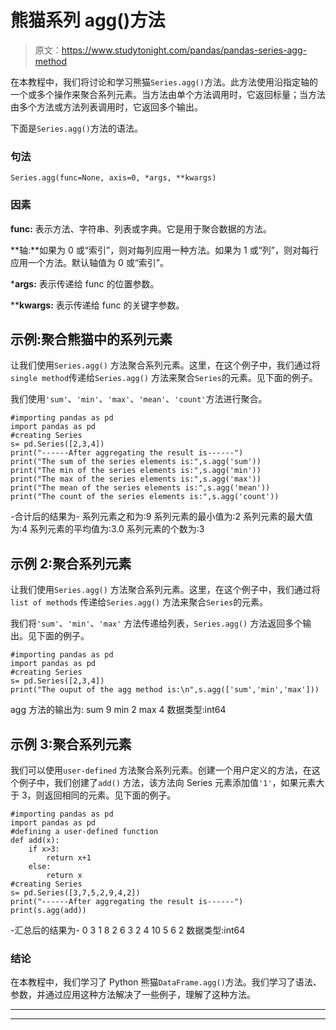 # 熊猫系列 agg()方法

> 原文：<https://www.studytonight.com/pandas/pandas-series-agg-method>

在本教程中，我们将讨论和学习熊猫`Series.agg()`方法。此方法使用沿指定轴的一个或多个操作来聚合系列元素。当方法由单个方法调用时，它返回标量；当方法由多个方法或方法列表调用时，它返回多个输出。

下面是`Series.agg()`方法的语法。

### 句法

```
Series.agg(func=None, axis=0, *args, **kwargs)
```

### 因素

**func:** 表示方法、字符串、列表或字典。它是用于聚合数据的方法。

**轴:**如果为 0 或“索引”，则对每列应用一种方法。如果为 1 或“列”，则对每行应用一个方法。默认轴值为 0 或“索引”。

***args:** 表示传递给 func 的位置参数。

****kwargs:** 表示传递给 func 的关键字参数。

## 示例:聚合熊猫中的系列元素

让我们使用`Series.agg()` 方法聚合系列元素。这里，在这个例子中，我们通过将`single method`传递给`Series.agg()` 方法来聚合`Series`的元素。见下面的例子。

我们使用`'sum'`、`'min'`、`'max'`、`'mean'`、`'count'`方法进行聚合。

```
#importing pandas as pd
import pandas as pd
#creating Series
s= pd.Series([2,3,4])
print("------After aggregating the result is------")
print("The sum of the series elements is:",s.agg('sum'))
print("The min of the series elements is:",s.agg('min'))
print("The max of the series elements is:",s.agg('max'))
print("The mean of the series elements is:",s.agg('mean'))
print("The count of the series elements is:",s.agg('count'))
```

-合计后的结果为-
系列元素之和为:9
系列元素的最小值为:2
系列元素的最大值为:4
系列元素的平均值为:3.0
系列元素的个数为:3

## 示例 2:聚合系列元素

让我们使用`Series.agg()` 方法聚合系列元素。这里，在这个例子中，我们通过将`list of methods` 传递给`Series.agg()` 方法来聚合`Series`的元素。

我们将`'sum'`、`'min'`、`'max'` 方法传递给列表，`Series.agg()` 方法返回多个输出。见下面的例子。

```
#importing pandas as pd
import pandas as pd
#creating Series
s= pd.Series([2,3,4])
print("The ouput of the agg method is:\n",s.agg(['sum','min','max']))
```

agg 方法的输出为:
sum 9
min 2
max 4
数据类型:int64

## 示例 3:聚合系列元素

我们可以使用`user-defined` 方法聚合系列元素。创建一个用户定义的方法，在这个例子中，我们创建了`add()` 方法，该方法向 Series 元素添加值`'1'`，如果元素大于 3，则返回相同的元素。见下面的例子。

```
#importing pandas as pd
import pandas as pd
#defining a user-defined function
def add(x):
    if x>3:
        return x+1
    else:
        return x
#creating Series
s= pd.Series([3,7,5,2,9,4,2])
print("------After aggregating the result is------")
print(s.agg(add))
```

-汇总后的结果为-
0 3
1 8
2 6
3 2
4 10
5
6 2
数据类型:int64

### 结论

在本教程中，我们学习了 Python 熊猫`DataFrame.agg()`方法。我们学习了语法、参数，并通过应用这种方法解决了一些例子，理解了这种方法。

* * *

* * *